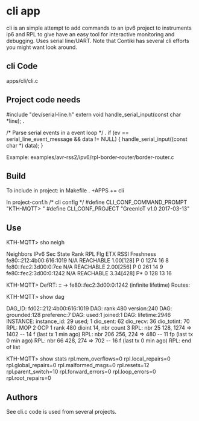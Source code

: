 cli app
=======
cli is an simple attempt to add commands to an ipv6 project to
instruments ip6 and RPL to give have an easy tool for interactive 
monitoring and debugging. Uses serial line/UART. Note that Contiki 
has several cli efforts you might want look around. 

cli Code
--------
apps/cli/cli.c


Project code needs
------------------
#include "dev/serial-line.h"
extern void handle_serial_input(const char *line);
.

/* Parse serial events in a event loop */
  .
  if (ev == serial_line_event_message && data != NULL) {
      handle_serial_input((const char *) data);
  }

Example: examples/avr-rss2/ipv6/rpl-border-router/border-router.c


Build
-----
To include in project:
in Makefile
.
+APPS += cli

In project-conf.h
/* cli config */
#define CLI_CONF_COMMAND_PROMPT  "KTH-MQTT> "
#define CLI_CONF_PROJECT  "GreenIoT v1.0 2017-03-13"

Use
---
KTH-MQTT> sho neigh

Neighbors IPv6            Sec  State       Rank      RPL Flg   ETX  RSSI Freshness
fe80::212:4b00:616:1019   N/A  REACHABLE   1.00[128] P   0     1274  16    8
fe80::fec2:3d00:0:7ce     N/A  REACHABLE   2.00[256] P   0     261   14    9
fe80::fec2:3d00:0:1242    N/A  REACHABLE   3.34[428] P*  0     128   13    16

KTH-MQTT> 
DefRT: :: -> fe80::fec2:3d00:0:1242 (infinite lifetime)
Routes:

KTH-MQTT> show dag

DAG_ID: fd02::212:4b00:616:1019
DAG: rank:480 version:240
DAG: grounded:128 preferenc:7
DAG: used:1 joined:1
DAG: lifetime:2946
INSTANCE: instance_id: 29 used; 1
    dio_sent: 62 dio_recv: 36 dio_totint: 70
RPL: MOP 2 OCP 1 rank 480 dioint 14, nbr count 3
RPL: nbr  25   128,  1274 =>  1402 -- 14 f  (last tx 1 min ago)
RPL: nbr 206   256,   224 =>   480 -- 11 fp (last tx 0 min ago)
RPL: nbr  66   428,   274 =>   702 -- 16 f  (last tx 0 min ago)
RPL: end of list

KTH-MQTT> show stats
rpl.mem_overflows=0
rpl.local_repairs=0
rpl.global_repairs=0
rpl.malformed_msgs=0
rpl.resets=12
rpl.parent_switch=10
rpl.forward_errors=0
rpl.loop_errors=0
rpl.root_repairs=0

Authors
--------
See cli.c code is used from several projects.
